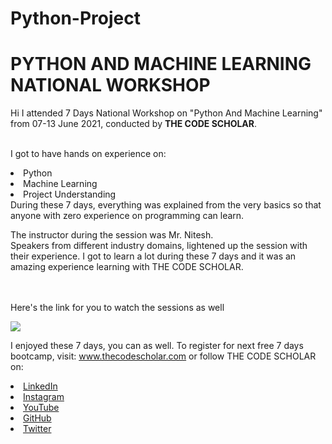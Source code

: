 # Python-Project
# PYTHON AND MACHINE LEARNING NATIONAL WORKSHOP
Hi I attended 7 Days National Workshop on "Python And Machine Learning" from 07-13 June 2021, conducted by <b> THE CODE SCHOLAR</b>.

<br>I got to have hands on experience on:
<li>Python
<li>Machine Learning
<li>Project Understanding
<br>
During these 7 days, everything was explained from the very basics so that
anyone with zero experience on programming can learn.
  
The instructor during the session was Mr. Nitesh. 
<br>Speakers from different industry domains, lightened up the session with their experience. 
I got to learn a lot during these 7 days and it was an amazing experience learning with THE CODE SCHOLAR.<br>

<br><br>Here's the link for you to watch the sessions as well<br>
 
<a href="https://www.youtube.com/channel/UCyG-UNr0u8rIb3Dxq2TAZ9A"> 
  <img src="https://www.google.com/search?q=theCodescholar+image&rlz=1C1CHZL_enIN847IN847&sxsrf=ALeKk026isYswTSZTBNIjEgSC1QXDd-f5A:1623597533373&tbm=isch&source=iu&ictx=1&fir=W55_PA8oc2BZ6M%252CgZ02zJkBLwMAUM%252C_&vet=1&usg=AI4_-kQmqiCiEgaAlHQllhvvMbroi63LXA&sa=X&ved=2ahUKEwjjjvCR9JTxAhVA4zgGHYSJBJ4Q9QF6BAgNEAE#imgrc=W55_PA8oc2BZ6M"> </a>


I enjoyed these 7 days, you can as well. To register for next free 7 days bootcamp, visit:
<a href="http://www.thecodescholar.com"> www.thecodescholar.com </a>
or follow THE CODE SCHOLAR on:
<li><a href=
"https://linkedin.com/company/the-code-scholar">LinkedIn</a>
<li><a href=
"https://www.instagram.com/thecodescholar">Instagram</a>
<li><a href=
"https://youtube.com/channel/UCyG-UNr0u8rIb3Dxq2TAZ9A">YouTube</a>
<li><a href=
"https://github.com/thecodescholar">GitHub</a>
<li><a href=
"https://twitter.com/thecodescholar_">Twitter</a>
